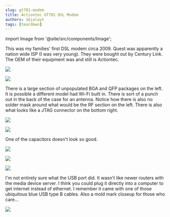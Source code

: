 ```yaml
---
slug: gt701-modem
title: Actiontec GT701 DSL Modem
authors: 16jalayt
tags: [teardown]
---
```

import Image from  '@site/src/components/Image';

This was my families' first DSL modem circa 2009. Quest was apparently a nation wide ISP (I was very young). They were bought out by Century Link. The OEM of their equipment was and still is Actiontec.

<Image src="https://live.staticflickr.com/65535/52772715581_836d7465f0_c.jpg" 
href="https://live.staticflickr.com/65535/52772715581_b511a8c6ef_o.jpg"
flkr="https://www.flickr.com/photos/193261163@N03/52772715581"/>

<Image src="https://live.staticflickr.com/65535/52772718471_9c5b6def48_c_d.jpg" 
href="https://live.staticflickr.com/65535/52772718471_6eb32ab6a9_o_d.jpg"
flkr="https://www.flickr.com/photos/193261163@N03/52772718471"/>

There is a large section of unpopulated BGA and QFP packages on the left. It is possible a different model had Wi-Fi built in. There is sort of a punch out in the back of the case for an antenna. Notice how there is also no solder mask around what would be the RF section on the left. There is also what looks like a JTAG connector on the bottom right.

<Image src="https://live.staticflickr.com/65535/52773134335_6508d84281_c_d.jpg" 
href="https://live.staticflickr.com/65535/52773134335_4fd542072f_o_d.jpg"
flkr="https://www.flickr.com/photos/193261163@N03/52773134335/"/>

<Image src="https://live.staticflickr.com/65535/52773203048_a267f36e15_c_d.jpg" 
href="https://live.staticflickr.com/65535/52773203048_a4e75d6909_o_d.jpg"
flkr="https://www.flickr.com/photos/193261163@N03/52773203048/"/>

One of the capacitors doesn't look so good.

<Image src="https://live.staticflickr.com/65535/52773200253_331c44aa2d_c_d.jpg" 
href="https://live.staticflickr.com/65535/52773200253_d90bfba5f6_o_d.jpg"
flkr="https://www.flickr.com/photos/193261163@N03/52773200253"/>




<Image src="https://live.staticflickr.com/65535/52772185207_480ef6a4b3_c_d.jpg" 
href="https://live.staticflickr.com/65535/52772185207_30e356d2c0_o_d.jpg"
flkr="https://www.flickr.com/photos/193261163@N03/52772185207"/>


<Image src="https://live.staticflickr.com/65535/52773131625_4c6bb2a826_c_d.jpg" 
href="https://live.staticflickr.com/65535/52773131625_bc11cf37d0_o_d.jpg"
flkr="https://www.flickr.com/photos/193261163@N03/52773131625"/>

I'm not entirely sure what the USB port did. It wasn't like newer routers with the media device server. I think you could plug it directly into a computer to get internet instead of ethernet. I remember it came with one of those ubiquitous blue USB type B cables. Also a mold mark closeup for those who care...

<Image src="https://live.staticflickr.com/65535/52773131530_952ba8e69d_c_d.jpg" 
href="https://live.staticflickr.com/65535/52773131530_7c0b7f9bd1_o_d.jpg"
flkr="https://www.flickr.com/photos/193261163@N03/52773131530"/>